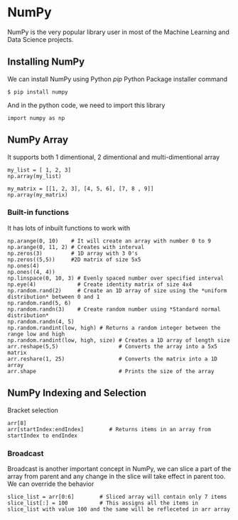# NumPy
NumPy is the very popular library user in most of the Machine Learning and Data Science projects.
## Installing NumPy
We can install NumPy using Python *pip* Python Package installer command
```shell script
$ pip install numpy 
``` 
And in the python code, we need to import this library
```
import numpy as np
```
## NumPy Array
It supports both 1 dimentional, 2 dimentional and multi-dimentional array
```
my_list = [ 1, 2, 3]
np.array(my_list)
```
```
my_matrix = [[1, 2, 3], [4, 5, 6], [7, 8 , 9]]
np.array(my_matrix)
```
### Built-in functions
It has lots of inbuilt functions to work with
```
np.arange(0, 10)    # It will create an array with number 0 to 9
np.arange(0, 11, 2) # Creates with interval
np.zeros(3)         # 1D array with 3 0's
np.zeros((5,5))     #2D matrix of size 5x5
np.ones(4)
np.ones((4, 4))
np.linspace(0, 10, 3) # Evenly spaced number over specified interval
np.eye(4)             # Create identity matrix of size 4x4
np.random.rand(2)     # Create an 1D array of size using the *uniform distribution* between 0 and 1
np.random.rand(5, 6)
np.random.randn(3)    # Create random number using *Standard normal distribution*
np.random.randn(4, 5) 
np.random.randint(low, high) # Returns a random integer between the range low and high
np.random.randint(low, high, size) # Creates a 1D array of length size
arr.reshape(5,5)                   # Converts the array into a 5x5 matrix
arr.reshare(1, 25)                 # Converts the matrix into a 1D array
arr.shape                          # Prints the size of the array 
```
## NumPy Indexing and Selection
Bracket selection
```
arr[8]
arr[startIndex:endIndex]        # Returns items in an array from startIndex to endIndex
```
### Broadcast
Broadcast is another important concept in NumPy, we can slice a part of the array from parent and any change in the slice will take effect in parent too. We can override the behavior
```
slice_list = arr[0:6]        # Sliced array will contain only 7 items
slice_list[:] = 100          # This assigns all the items in slice_list with value 100 and the same will be refleceted in arr array
```